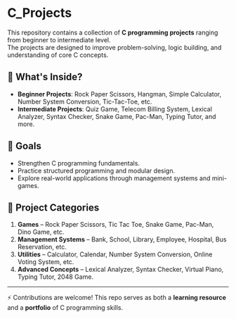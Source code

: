 # C_Projects

This repository contains a collection of **C programming projects** ranging from beginner to intermediate level.  
The projects are designed to improve problem-solving, logic building, and understanding of core C concepts.  

## 🚀 What's Inside?
- **Beginner Projects**: Rock Paper Scissors, Hangman, Simple Calculator, Number System Conversion, Tic-Tac-Toe, etc.
- **Intermediate Projects**: Quiz Game, Telecom Billing System, Lexical Analyzer, Syntax Checker, Snake Game, Pac-Man, Typing Tutor, and more.

## 🎯 Goals
- Strengthen C programming fundamentals.
- Practice structured programming and modular design.
- Explore real-world applications through management systems and mini-games.

## 📂 Project Categories
1. **Games** – Rock Paper Scissors, Tic Tac Toe, Snake Game, Pac-Man, Dino Game, etc.  
2. **Management Systems** – Bank, School, Library, Employee, Hospital, Bus Reservation, etc.  
3. **Utilities** – Calculator, Calendar, Number System Conversion, Online Voting System, etc.  
4. **Advanced Concepts** – Lexical Analyzer, Syntax Checker, Virtual Piano, Typing Tutor, 2048 Game.

---

⚡ Contributions are welcome! This repo serves as both a **learning resource** and a **portfolio** of C programming skills.
